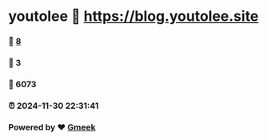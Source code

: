 # youtolee :link: https://blog.youtolee.site 
### :page_facing_up: [8](https://blog.youtolee.site/tag.html) 
### :speech_balloon: 3 
### :hibiscus: 6073 
### :alarm_clock: 2024-11-30 22:31:41 
### Powered by :heart: [Gmeek](https://github.com/Meekdai/Gmeek)
